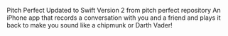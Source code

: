 Pitch Perfect
Updated to Swift Version 2 from pitch perfect repository
An iPhone app that records a conversation with you and a friend and plays it back to make you sound like a chipmunk or Darth Vader!
